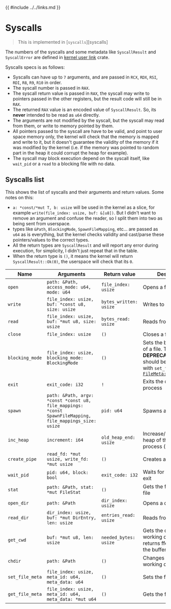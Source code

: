 {{ #include ../../links.md }}

# Syscalls

> This is implemented in [`syscalls`][syscalls]

The numbers of the syscalls and some metadata like `SyscallResult` and `SyscallError` are defined in [kernel user link](../../extra/kernel_user_link.md) crate.

Syscalls specs is as follows:
- Syscalls can have up to `7` arguments, and are passed in `RCX`, `RDX`, `RSI`, `RDI`, `R8`, `R9`, `R10` in order.
- The syscall number is passed in `RAX`.
- The syscall return value is passed in `RAX`, the syscall may write to pointers passed in the other registers, but the result code will still be in `RAX`.
- The returned `RAX` value is an encoded value of `SyscallResult`. So, its **never** intended to be read as `u64` directly.
- The arguments are not modified by the syscall, but the syscall may read from them, or write to memory pointed by them.
- All pointers passed to the syscall are have to be valid, and point to user space memory only, the kernel will check that the memory is mapped
and write to it, but it doesn't guarantee the validity of the memory if it was modified by the kernel (i.e. if the memory was pointed to random part in the heap it could corrupt the heap for example).
- The syscall may block execution depend on the syscall itself, like `wait_pid` or a `read` to a blocking file with no data.

## Syscalls list

This shows the list of syscalls and their arguments and return values. Some notes on this:
- `a: *const/*mut T, b: usize` will be used in the kernel as a slice, for example `write(file_index: usize, buf: &[u8])`. But I didn't want to remove an argument
and confuse the reader, so I split them into two as being sent from userspace.
- types like `&Path`, `BlockingMode`, `SpawnFileMapping`, etc... are passed as `u64` as is everything, but the kernel checks validity and cast/parse
these pointers/values to the correct types.
- All the return types are `SyscallResult` and will report any error during execution, for simplicity, I didn't just repeat that in the table.
- When the return type is `()`, it means the kernel will return `SyscallResult::Ok(0)`, the userspace will check that its `0`.

| Name | Arguments | Return value | Description |
| ---- | --------- | ------------ | ----------- |
| `open` | `path: &Path, access_mode: u64, mode: u64` | `file_index: usize` | Opens a file |
| `write` | `file_index: usize, buf: *const u8, size: usize` | `bytes_written: usize` | Writes to a file |
| `read` | `file_index: usize, buf: *mut u8, size: usize` | `bytes_read: usize` | Reads from a file |
| `close` | `file_index: usize` | `()` | Closes a file |
| `blocking_mode` | `file_index: usize, blocking_mode: BlockingMode` | `()` | Sets the blocking mode of a file. This is **DEPRECATED**, and should be replaced with `set_file_meta` with [`FileMeta::BlockingMode`](https://docs.rs/amjad_os_kernel_user_link/0.2.1/amjad_os_kernel_user_link/file/enum.FileMeta.html) |
| `exit` | `exit_code: i32` | `!` | Exits the current process |
| `spawn` | `path: &Path, argv: *const *const u8, file_mappings: *const SpawnFileMapping, file_mappings_size: usize` | `pid: u64` | Spawns a new process |
| `inc_heap` | `increment: i64` | `old_heap_end: usize` | Increase/decrease the heap of the current process (similar `sbrk`) |
| `create_pipe` | `read_fd: *mut usize, write_fd: *mut usize` | `()` | Creates a pipe |
| `wait_pid` | `pid: u64, block: bool` | `exit_code: i32` | Waits for a process to exit |
| `stat` | `path: &Path, stat: *mut FileStat` | `()` | Gets the file stat of a file |
| `open_dir` | `path: &Path` | `dir_index: usize` | Opens a directory |
| `read_dir` | `dir_index: usize, buf: *mut DirEntry, len: usize` | `entries_read: usize` | Reads from a directory |
| `get_cwd` | `buf: *mut u8, len: usize` | `needed_bytes: usize` | Gets the current working directory, returns fferTooSmall` if the buffer is too small |
| `chdir` | `path: &Path` | `()` | Changes the current working directory |
| `set_file_meta` | `file_index: usize, meta_id: u64, meta_data: u64` | `()` | Sets the file meta |
| `get_file_meta` | `file_index: usize, meta_id: u64, meta_data: *mut u64` | `()` | Gets the file meta |
